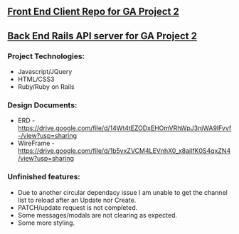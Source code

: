 ## [Front End Client Repo for GA Project 2](https://github.com/cymbiotica/slackish_frontend)

## [Back End Rails API server for GA Project 2](https://github.com/cymbiotica/slackish_backend)

### Project Technologies:
* Javascript/JQuery
* HTML/CSS3
* Ruby/Ruby on Rails

### Design Documents:
* ERD - https://drive.google.com/file/d/14Wt4tEZODxEHOmVRhWpJ3njWA9lFvvf-/view?usp=sharing
* WireFrame - https://drive.google.com/file/d/1b5yxZVCM4LEVnhX0_x8ailfK0S4qxZN4/view?usp=sharing

### Unfinished features:
* Due to another circular dependacy issue I am unable to get the channel list to reload after an Update nor Create.
* PATCH/update request is not completed.
* Some messages/modals are not clearing as expected.
* Some more styling.



